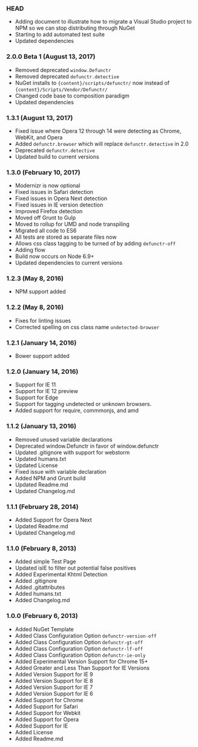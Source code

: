 ### HEAD

* Adding document to illustrate how to migrate a Visual Studio project to NPM so we can stop distributing through NuGet
* Starting to add automated test suite
* Updated dependencies

### 2.0.0 Beta 1 (August 13, 2017)

* Removed deprecated `window.Defunctr`
* Removed deprecated `defunctr.detective`
* NuGet installs to `{content}/scripts/defunctr/` now instead of `{content}/Scripts/Vendor/Defunctr/`
* Changed code base to composition paradigm
* Updated dependencies

### 1.3.1 (August 13, 2017)

* Fixed issue where Opera 12 through 14 were detecting as Chrome, WebKit, and Opera
* Added `defunctr.browser` which will replace `defunctr.detective` in 2.0
* Deprecated `defunctr.detective`
* Updated build to current versions

### 1.3.0 (February 10, 2017)

* Modernizr is now optional
* Fixed issues in Safari detection
* Fixed issues in Opera Next detection
* Fixed issues in IE version detection
* Improved Firefox detection
* Moved off Grunt to Gulp
* Moved to rollup for UMD and node transpiling
* Migrated all code to ES6
* All tests are stored as separate files now
* Allows css class tagging to be turned of by adding `defunctr-off`
* Adding flow
* Build now occurs on Node 6.9+
* Updated dependencies to current versions

### 1.2.3 (May 8, 2016)

* NPM support added

### 1.2.2 (May 8, 2016)

* Fixes for linting issues
* Corrected spelling on css class name `undetected-browser`

### 1.2.1 (January 14, 2016)

* Bower support added

### 1.2.0 (January 14, 2016)

* Support for IE 11
* Support for IE 12 preview
* Support for Edge
* Support for tagging undetected or unknown browsers.
* Added support for require, commmonjs, and amd

### 1.1.2 (January 13, 2016)


* Removed unused variable declarations
* Deprecated window.Defunctr in favor of window.defunctr
* Updated .gitignore with support for webstorm
* Updated humans.txt
* Updated License
* Fixed issue with variable declaration
* Added NPM and Grunt build
* Updated Readme.md
* Updated Changelog.md

### 1.1.1 (February 28, 2014)

* Added Support for Opera Next
* Updated Readme.md
* Updated Changelog.md

### 1.1.0 (February 8, 2013)

* Added simple Test Page
* Updated isIE to filter out potential false positives
* Added Experimental Khtml Detection
* Added .gitignore
* Added .gitattributes
* Added humans.txt
* Added Changelog.md

### 1.0.0 (February 6, 2013)

* Added NuGet Template
* Added Class Configuration Option `defunctr-version-off`
* Added Class Configuration Option `defunctr-gt-off`
* Added Class Configuration Option `defunctr-lf-off`
* Added Class Configuration Option `defunctr-ie-only`
* Added Experimental Version Support for Chrome 15+
* Added Greater and Less Than Support for IE Versions
* Added Version Support for IE 9
* Added Version Support for IE 8
* Added Version Support for IE 7
* Added Version Support for IE 6
* Added Support for Chrome
* Added Support for Safari
* Added Support for Webkit
* Added Support for Opera
* Added Support for IE
* Added License
* Added Readme.md

